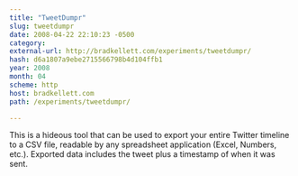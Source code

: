```yaml
---
title: "TweetDumpr"
slug: tweetdumpr
date: 2008-04-22 22:10:23 -0500
category: 
external-url: http://bradkellett.com/experiments/tweetdumpr/
hash: d6a1807a9ebe2715566798b4d104ffb1
year: 2008
month: 04
scheme: http
host: bradkellett.com
path: /experiments/tweetdumpr/

---
```


This is a hideous tool that can be used to export your entire Twitter timeline to a CSV file, readable by any spreadsheet application (Excel, Numbers, etc.). Exported data includes the tweet plus a timestamp of when it was sent.
